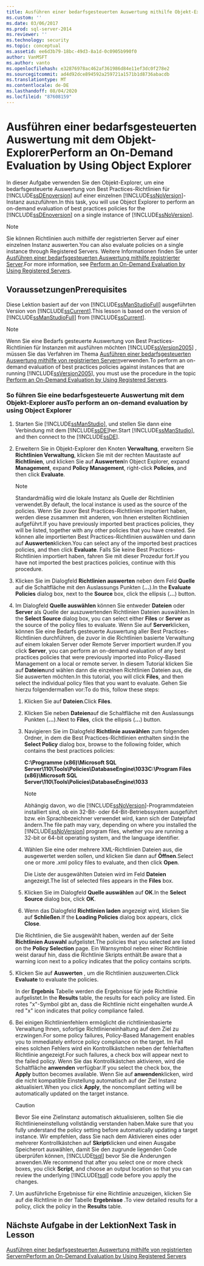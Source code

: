```yaml
---
title: Ausführen einer bedarfsgesteuerten Auswertung mithilfe Objekt-Explorer | Microsoft-Dokumentation
ms.custom: ''
ms.date: 03/06/2017
ms.prod: sql-server-2014
ms.reviewer: ''
ms.technology: security
ms.topic: conceptual
ms.assetid: ee6d3b79-18bc-49d3-8a1d-0c0905b990f0
author: VanMSFT
ms.author: vanto
ms.openlocfilehash: e32876978ac462af361986d84e11ef3dc0f278e2
ms.sourcegitcommit: ad4d92dce894592a259721a1571b1d8736abacdb
ms.translationtype: MT
ms.contentlocale: de-DE
ms.lasthandoff: 08/04/2020
ms.locfileid: "87608159"
---
```

# <a name="perform-an-on-demand-evaluation-by-using-object-explorer"></a><span data-ttu-id="33f51-102">Ausführen einer bedarfsgesteuerten Auswertung mit dem Objekt-Explorer</span><span class="sxs-lookup"><span data-stu-id="33f51-102">Perform an On-Demand Evaluation by Using Object Explorer</span></span>
  <span data-ttu-id="33f51-103">In dieser Aufgabe verwenden Sie den Objekt-Explorer, um eine bedarfsgesteuerte Auswertung von Best Practices-Richtlinien für [!INCLUDE[ssDEnoversion](../includes/ssdenoversion-md.md)] auf einer einzelnen [!INCLUDE[ssNoVersion](../includes/ssnoversion-md.md)]-Instanz auszuführen.</span><span class="sxs-lookup"><span data-stu-id="33f51-103">In this task, you will use Object Explorer to perform an on-demand evaluation of best practices policies for the [!INCLUDE[ssDEnoversion](../includes/ssdenoversion-md.md)] on a single instance of [!INCLUDE[ssNoVersion](../includes/ssnoversion-md.md)].</span></span>  
  
> [!NOTE]  
>  <span data-ttu-id="33f51-104">Sie können Richtlinien auch mithilfe der registrierten Server auf einer einzelnen Instanz auswerten.</span><span class="sxs-lookup"><span data-stu-id="33f51-104">You can also evaluate policies on a single instance through Registered Servers.</span></span> <span data-ttu-id="33f51-105">Weitere Informationen finden Sie unter [Ausführen einer bedarfsgesteuerten Auswertung mithilfe registrierter Server](../../2014/tutorials/perform-an-on-demand-evaluation-by-using-registered-servers.md).</span><span class="sxs-lookup"><span data-stu-id="33f51-105">For more information, see [Perform an On-Demand Evaluation by Using Registered Servers](../../2014/tutorials/perform-an-on-demand-evaluation-by-using-registered-servers.md).</span></span>  
  
## <a name="prerequisites"></a><span data-ttu-id="33f51-106">Voraussetzungen</span><span class="sxs-lookup"><span data-stu-id="33f51-106">Prerequisites</span></span>  
 <span data-ttu-id="33f51-107">Diese Lektion basiert auf der von [!INCLUDE[ssManStudioFull](../includes/ssmanstudiofull-md.md)] ausgeführten Version von [!INCLUDE[ssCurrent](../includes/sscurrent-md.md)].</span><span class="sxs-lookup"><span data-stu-id="33f51-107">This lesson is based on the version of [!INCLUDE[ssManStudioFull](../includes/ssmanstudiofull-md.md)] from [!INCLUDE[ssCurrent](../includes/sscurrent-md.md)].</span></span>  
  
> [!NOTE]  
>  <span data-ttu-id="33f51-108">Wenn Sie eine Bedarfs gesteuerte Auswertung von Best Practices-Richtlinien für Instanzen mit ausführen möchten [!INCLUDE[ssVersion2005](../includes/ssversion2005-md.md)] , müssen Sie das Verfahren im Thema [Ausführen einer bedarfsgesteuerten Auswertung mithilfe von registrierten Servern](../../2014/tutorials/perform-an-on-demand-evaluation-by-using-registered-servers.md)verwenden.</span><span class="sxs-lookup"><span data-stu-id="33f51-108">To perform an on-demand evaluation of best practices policies against instances that are running [!INCLUDE[ssVersion2005](../includes/ssversion2005-md.md)], you must use the procedure in the topic [Perform an On-Demand Evaluation by Using Registered Servers](../../2014/tutorials/perform-an-on-demand-evaluation-by-using-registered-servers.md).</span></span>  
  
### <a name="to-perform-an-on-demand-evaluation-by-using-object-explorer"></a><span data-ttu-id="33f51-109">So führen Sie eine bedarfsgesteuerte Auswertung mit dem Objekt-Explorer aus</span><span class="sxs-lookup"><span data-stu-id="33f51-109">To perform an on-demand evaluation by using Object Explorer</span></span>  
  
1.  <span data-ttu-id="33f51-110">Starten Sie [!INCLUDE[ssManStudio](../includes/ssmanstudio-md.md)], und stellen Sie dann eine Verbindung mit dem [!INCLUDE[ssDE](../includes/ssde-md.md)]her.</span><span class="sxs-lookup"><span data-stu-id="33f51-110">Start [!INCLUDE[ssManStudio](../includes/ssmanstudio-md.md)], and then connect to the [!INCLUDE[ssDE](../includes/ssde-md.md)].</span></span>  
  
2.  <span data-ttu-id="33f51-111">Erweitern Sie in Objekt-Explorer den Knoten **Verwaltung**, erweitern Sie **Richtlinien Verwaltung**, klicken Sie mit der rechten Maustaste auf **Richtlinien**, und klicken Sie auf **Auswerten**</span><span class="sxs-lookup"><span data-stu-id="33f51-111">In Object Explorer, expand **Management**, expand **Policy Management**, right-click **Policies**, and then click **Evaluate**.</span></span>  
  
    > [!NOTE]  
    >  <span data-ttu-id="33f51-112">Standardmäßig wird die lokale Instanz als Quelle der Richtlinien verwendet.</span><span class="sxs-lookup"><span data-stu-id="33f51-112">By default, the local instance is used as the source of the policies.</span></span> <span data-ttu-id="33f51-113">Wenn Sie zuvor Best Practices-Richtlinien importiert haben, werden diese zusammen mit anderen, von Ihnen erstellten Richtlinien aufgeführt.</span><span class="sxs-lookup"><span data-stu-id="33f51-113">If you have previously imported best practices policies, they will be listed, together with any other policies that you have created.</span></span> <span data-ttu-id="33f51-114">Sie können alle importierten Best Practices-Richtlinien auswählen und dann auf **Auswerten**klicken.</span><span class="sxs-lookup"><span data-stu-id="33f51-114">You can select any of the imported best practices policies, and then click **Evaluate**.</span></span> <span data-ttu-id="33f51-115">Falls Sie keine Best Practices-Richtlinien importiert haben, fahren Sie mit dieser Prozedur fort.</span><span class="sxs-lookup"><span data-stu-id="33f51-115">If you have not imported the best practices policies, continue with this procedure.</span></span>  
  
3.  <span data-ttu-id="33f51-116">Klicken Sie im Dialogfeld **Richtlinien auswerten** neben dem Feld **Quelle** auf die Schaltfläche mit den Auslassungs Punkten (**...**).</span><span class="sxs-lookup"><span data-stu-id="33f51-116">In the **Evaluate Policies** dialog box, next to the **Source** box, click the ellipsis (**...**) button.</span></span>  
  
4.  <span data-ttu-id="33f51-117">Im Dialogfeld **Quelle auswählen** können Sie entweder **Dateien** oder **Server** als Quelle der auszuwertenden Richtlinien Dateien auswählen.</span><span class="sxs-lookup"><span data-stu-id="33f51-117">In the **Select Source** dialog box, you can select either **Files** or **Server** as the source of the policy files to evaluate.</span></span> <span data-ttu-id="33f51-118">Wenn Sie auf **Server**klicken, können Sie eine Bedarfs gesteuerte Auswertung aller Best Practices-Richtlinien durchführen, die zuvor in die Richtlinien basierte Verwaltung auf einem lokalen Server oder Remote Server importiert wurden.</span><span class="sxs-lookup"><span data-stu-id="33f51-118">If you click **Server**, you can perform an on-demand evaluation of any best practices policies that were previously imported into Policy-Based Management on a local or remote server.</span></span> <span data-ttu-id="33f51-119">In diesem Tutorial klicken Sie auf **Dateien**und wählen dann die einzelnen Richtlinien Dateien aus, die Sie auswerten möchten.</span><span class="sxs-lookup"><span data-stu-id="33f51-119">In this tutorial, you will click **Files**, and then select the individual policy files that you want to evaluate.</span></span> <span data-ttu-id="33f51-120">Gehen Sie hierzu folgendermaßen vor:</span><span class="sxs-lookup"><span data-stu-id="33f51-120">To do this, follow these steps:</span></span>  
  
    1.  <span data-ttu-id="33f51-121">Klicken Sie auf **Dateien**.</span><span class="sxs-lookup"><span data-stu-id="33f51-121">Click **Files**.</span></span>  
  
    2.  <span data-ttu-id="33f51-122">Klicken Sie neben **Dateien**auf die Schaltfläche mit den Auslassungs Punkten (**...**).</span><span class="sxs-lookup"><span data-stu-id="33f51-122">Next to **Files**, click the ellipsis (**...**) button.</span></span>  
  
    3.  <span data-ttu-id="33f51-123">Navigieren Sie im Dialogfeld **Richtlinie auswählen** zum folgenden Ordner, in dem die Best Practices-Richtlinien enthalten sind:</span><span class="sxs-lookup"><span data-stu-id="33f51-123">In the **Select Policy** dialog box, browse to the following folder, which contains the best practices policies:</span></span>  
  
         <span data-ttu-id="33f51-124">**C:\Programme (x86)\Microsoft SQL Server\110\Tools\Policies\DatabaseEngine\1033**</span><span class="sxs-lookup"><span data-stu-id="33f51-124">**C:\Program Files (x86)\Microsoft SQL Server\110\Tools\Policies\DatabaseEngine\1033**</span></span>  
  
        > [!NOTE]  
        >  <span data-ttu-id="33f51-125">Abhängig davon, wo die [!INCLUDE[ssNoVersion](../includes/ssnoversion-md.md)]-Programmdateien installiert sind, ob ein 32-Bit- oder 64-Bit-Betriebssystem ausgeführt bzw. ein Sprachbezeichner verwendet wird, kann sich der Dateipfad ändern.</span><span class="sxs-lookup"><span data-stu-id="33f51-125">The file path may vary, depending on where you installed the [!INCLUDE[ssNoVersion](../includes/ssnoversion-md.md)] program files, whether you are running a 32-bit or 64-bit operating system, and the language identifier.</span></span>  
  
    4.  <span data-ttu-id="33f51-126">Wählen Sie eine oder mehrere XML-Richtlinien Dateien aus, die ausgewertet werden sollen, und klicken Sie dann auf **Öffnen**.</span><span class="sxs-lookup"><span data-stu-id="33f51-126">Select one or more .xml policy files to evaluate, and then click **Open**.</span></span>  
  
         <span data-ttu-id="33f51-127">Die Liste der ausgewählten Dateien wird im Feld **Dateien** angezeigt.</span><span class="sxs-lookup"><span data-stu-id="33f51-127">The list of selected files appears in the **Files** box.</span></span>  
  
    5.  <span data-ttu-id="33f51-128">Klicken Sie im Dialogfeld **Quelle auswählen** auf **OK**.</span><span class="sxs-lookup"><span data-stu-id="33f51-128">In the **Select Source** dialog box, click **OK**.</span></span>  
  
    6.  <span data-ttu-id="33f51-129">Wenn das Dialogfeld **Richtlinien laden** angezeigt wird, klicken Sie auf **Schließen**.</span><span class="sxs-lookup"><span data-stu-id="33f51-129">If the **Loading Policies** dialog box appears, click **Close**.</span></span>  
  
     <span data-ttu-id="33f51-130">Die Richtlinien, die Sie ausgewählt haben, werden auf der Seite **Richtlinien Auswahl** aufgelistet.</span><span class="sxs-lookup"><span data-stu-id="33f51-130">The policies that you selected are listed on the **Policy Selection** page.</span></span> <span data-ttu-id="33f51-131">Ein Warnsymbol neben einer Richtlinie weist darauf hin, dass die Richtlinie Skripts enthält.</span><span class="sxs-lookup"><span data-stu-id="33f51-131">Be aware that a warning icon next to a policy indicates that the policy contains scripts.</span></span>  
  
5.  <span data-ttu-id="33f51-132">Klicken Sie auf **Auswerten** , um die Richtlinien auszuwerten.</span><span class="sxs-lookup"><span data-stu-id="33f51-132">Click **Evaluate** to evaluate the policies.</span></span>  
  
     <span data-ttu-id="33f51-133">In der **Ergebnis** Tabelle werden die Ergebnisse für jede Richtlinie aufgelistet.</span><span class="sxs-lookup"><span data-stu-id="33f51-133">In the **Results** table, the results for each policy are listed.</span></span> <span data-ttu-id="33f51-134">Ein rotes "x"-Symbol gibt an, dass die Richtlinie nicht eingehalten wurde.</span><span class="sxs-lookup"><span data-stu-id="33f51-134">A red "x" icon indicates that policy compliance failed.</span></span>  
  
6.  <span data-ttu-id="33f51-135">Bei einigen Richtlinienfehlern ermöglicht die richtlinienbasierte Verwaltung Ihnen, sofortige Richtlinieneinhaltung auf dem Ziel zu erzwingen.</span><span class="sxs-lookup"><span data-stu-id="33f51-135">For some policy failures, Policy-Based Management enables you to immediately enforce policy compliance on the target.</span></span> <span data-ttu-id="33f51-136">Im Fall eines solchen Fehlers wird ein Kontrollkästchen neben der fehlerhaften Richtlinie angezeigt.</span><span class="sxs-lookup"><span data-stu-id="33f51-136">For such failures, a check box will appear next to the failed policy.</span></span> <span data-ttu-id="33f51-137">Wenn Sie das Kontrollkästchen aktivieren, wird die Schaltfläche **anwenden** verfügbar.</span><span class="sxs-lookup"><span data-stu-id="33f51-137">If you select the check box, the **Apply** button becomes available.</span></span> <span data-ttu-id="33f51-138">Wenn Sie auf **anwenden**klicken, wird die nicht kompatible Einstellung automatisch auf der Ziel Instanz aktualisiert.</span><span class="sxs-lookup"><span data-stu-id="33f51-138">When you click **Apply**, the noncompliant setting will be automatically updated on the target instance.</span></span>  
  
    > [!CAUTION]  
    >  <span data-ttu-id="33f51-139">Bevor Sie eine Zielinstanz automatisch aktualisieren, sollten Sie die Richtlinieneinstellung vollständig verstanden haben.</span><span class="sxs-lookup"><span data-stu-id="33f51-139">Make sure that you fully understand the policy setting before automatically updating a target instance.</span></span> <span data-ttu-id="33f51-140">Wir empfehlen, dass Sie nach dem Aktivieren eines oder mehrerer Kontrollkästchen auf **Skript**klicken und einen Ausgabe Speicherort auswählen, damit Sie den zugrunde liegenden Code überprüfen können, [!INCLUDE[tsql](../includes/tsql-md.md)] bevor Sie die Änderungen anwenden.</span><span class="sxs-lookup"><span data-stu-id="33f51-140">We recommend that after you select one or more check boxes, you click **Script**, and choose an output location so that you can review the underlying [!INCLUDE[tsql](../includes/tsql-md.md)] code before you apply the changes.</span></span>  
  
7.  <span data-ttu-id="33f51-141">Um ausführliche Ergebnisse für eine Richtlinie anzuzeigen, klicken Sie auf die Richtlinie in der Tabelle **Ergebnisse** .</span><span class="sxs-lookup"><span data-stu-id="33f51-141">To view detailed results for a policy, click the policy in the **Results** table.</span></span>  
  
## <a name="next-task-in-lesson"></a><span data-ttu-id="33f51-142">Nächste Aufgabe in der Lektion</span><span class="sxs-lookup"><span data-stu-id="33f51-142">Next Task in Lesson</span></span>  
 [<span data-ttu-id="33f51-143">Ausführen einer bedarfsgesteuerten Auswertung mithilfe von registrierten Servern</span><span class="sxs-lookup"><span data-stu-id="33f51-143">Perform an On-Demand Evaluation by Using Registered Servers</span></span>](../../2014/tutorials/perform-an-on-demand-evaluation-by-using-registered-servers.md)  
  
  
